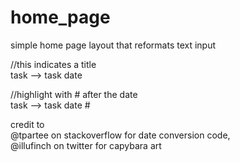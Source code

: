 # home_page
 simple home page layout that reformats text input

//this indicates a title<br>
task --> task date <br>

//highlight with # after the date <br>
task --> task date # <br>

credit to<br>
@tpartee on stackoverflow for date conversion code,<br>
@illufinch on twitter for capybara art<br>
